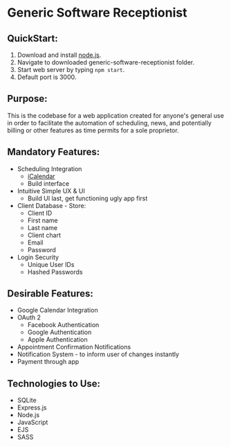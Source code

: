 # Generic Software Receptionist

## QuickStart:
1. Download and install [node.js](https://nodejs.org/en/download/).
2. Navigate to downloaded generic-software-receptionist folder.
3. Start web server by typing `npm start`.
4. Default port is 3000.

## Purpose:
This is the codebase for a web application created for anyone's general use in order to facilitate the automation of scheduling, news, and potentially billing or other features as time permits for a sole proprietor.

## Mandatory Features:
* Scheduling Integration
    * [iCalendar](https://tools.ietf.org/html/rfc5545)
    * Build interface
* Intuitive Simple UX & UI
    * Build UI last, get functioning ugly app first
* Client Database - Store:
    * Client ID
    * First name
    * Last name
    * Client chart
    * Email
    * Password
* Login Security
  * Unique User IDs
  * Hashed Passwords

## Desirable Features:
* Google Calendar Integration
* OAuth 2
  * Facebook Authentication
  * Google Authentication
  * Apple Authentication
* Appointment Confirmation Notifications
* Notification System - to inform user of changes instantly
* Payment through app

## Technologies to Use:
* SQLite
* Express.js
* Node.js
* JavaScript
* EJS
* SASS
